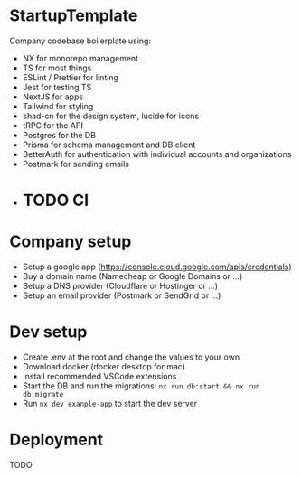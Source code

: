 # StartupTemplate

Company codebase boilerplate using:

- NX for monorepo management
- TS for most things
- ESLint / Prettier for linting
- Jest for testing TS
- NextJS for apps
- Tailwind for styling
- shad-cn for the design system, lucide for icons
- tRPC for the API
- Postgres for the DB
- Prisma for schema management and DB client
- BetterAuth for authentication with individual accounts and organizations
- Postmark for sending emails
- # TODO CI

# Company setup

- Setup a google app (https://console.cloud.google.com/apis/credentials)
- Buy a domain name (Namecheap or Google Domains or ...)
- Setup a DNS provider (Cloudflare or Hostinger or ...)
- Setup an email provider (Postmark or SendGrid or ...)

# Dev setup

- Create .env at the root and change the values to your own
- Download docker (docker desktop for mac)
- Install recommended VSCode extensions
- Start the DB and run the migrations: `nx run db:start && nx run db:migrate`
- Run `nx dev exanple-app` to start the dev server

# Deployment

TODO
